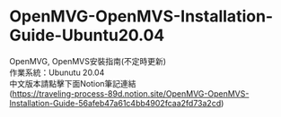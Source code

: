 # OpenMVG-OpenMVS-Installation-Guide-Ubuntu20.04
OpenMVG, OpenMVS安裝指南(不定時更新)   
作業系統：Ubunutu 20.04   
中文版本請點擊下面Notion筆記連結   
(https://traveling-process-89d.notion.site/OpenMVG-OpenMVS-Installation-Guide-56afeb47a61c4bb4902fcaa2fd73a2cd)
